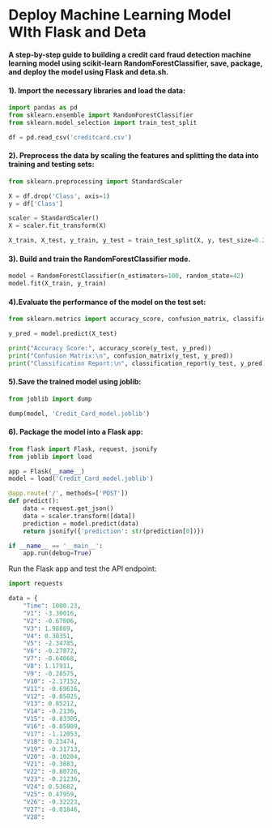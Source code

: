 # **Deploy Machine Learning Model WIth Flask and Deta**

**A step-by-step guide to building a credit card fraud detection machine learning model using scikit-learn RandomForestClassifier, save, package, and deploy the model using Flask and deta.sh.** 


#### **1). Import the necessary libraries and load the data:**

```python
import pandas as pd
from sklearn.ensemble import RandomForestClassifier
from sklearn.model_selection import train_test_split

df = pd.read_csv('creditcard.csv') 
```

#### **2). Preprocess the data by scaling the features and splitting the data into training and testing sets:**

```python
from sklearn.preprocessing import StandardScaler

X = df.drop('Class', axis=1)
y = df['Class']

scaler = StandardScaler()
X = scaler.fit_transform(X)

X_train, X_test, y_train, y_test = train_test_split(X, y, test_size=0.2, random_state=42) 
``` 

#### **3). Build and train the RandomForestClassifier mode.**

```python
model = RandomForestClassifier(n_estimators=100, random_state=42)
model.fit(X_train, y_train) 
``` 

#### **4).Evaluate the performance of the model on the test set:**

```python
from sklearn.metrics import accuracy_score, confusion_matrix, classification_report

y_pred = model.predict(X_test)

print("Accuracy Score:", accuracy_score(y_test, y_pred))
print("Confusion Matrix:\n", confusion_matrix(y_test, y_pred))
print("Classification Report:\n", classification_report(y_test, y_pred))

``` 

#### **5).Save the trained model using joblib:** 

```python
from joblib import dump

dump(model, 'Credit_Card_model.joblib') 
``` 

#### **6). Package the model into a Flask app:** 


```python 
from flask import Flask, request, jsonify
from joblib import load

app = Flask(__name__)
model = load('Credit_Card_model.joblib')

@app.route('/', methods=['POST'])
def predict():
    data = request.get_json()
    data = scaler.transform([data])
    prediction = model.predict(data)
    return jsonify({'prediction': str(prediction[0])})

if __name__ == '__main__':
    app.run(debug=True)

``` 
Run the Flask app and test the API endpoint:

```python
import requests

data = {
    "Time": 1000.23,
    "V1": -3.30016,
    "V2": -0.67606,
    "V3": 1.98869,
    "V4": 0.30351,
    "V5": -2.34785,
    "V6": -0.27872,
    "V7": -0.64068,
    "V8": 1.17911,
    "V9": -0.28575,
    "V10": -2.17152,
    "V11": -0.69616,
    "V12": -0.05025,
    "V13": 0.85212,
    "V14": -0.2136,
    "V15": -0.83305,
    "V16": -0.05909,
    "V17": -1.12053,
    "V18": 0.23474,
    "V19": -0.31713,
    "V20": -0.10204,
    "V21": -0.3883,
    "V22": -0.80726,
    "V23": -0.21236,
    "V24": 0.53682,
    "V25": 0.47959,
    "V26": -0.32223,
    "V27": -0.01846,
    "V28":
```
